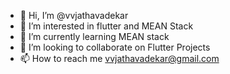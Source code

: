 - 👋 Hi, I’m @vvjathavadekar
- 👀 I’m interested in flutter and MEAN Stack
- 🌱 I’m currently learning MEAN stack
- 💞️ I’m looking to collaborate on Flutter Projects
- 📫 How to reach me vvjathavadekar@gmail.com

<!---
vvjathavadekar/vvjathavadekar is a ✨ special ✨ repository because its `README.md` (this file) appears on your GitHub profile.
You can click the Preview link to take a look at your changes.
--->
